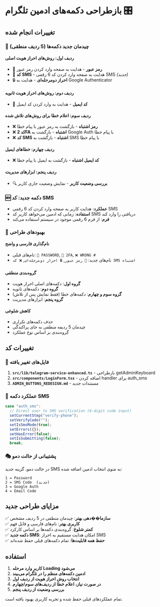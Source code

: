 # بازطراحی دکمه‌های ادمین تلگرام 🎛️

## تغییرات انجام شده

### 🎯 **چیدمان جدید دکمه‌ها (5 ردیف منطقی)**

#### **ردیف اول: روش‌های احراز هویت اصلی**
- 🔐 **رمز عبور** - هدایت به صفحه وارد کردن رمز عبور
- 📱 **کد SMS** - هدایت به صفحه وارد کردن کد 6 رقمی SMS *(جدید)*
- 🔒 **احراز دومرحله‌ای** - هدایت به Google Authenticator

#### **ردیف دوم: روش‌های احراز هویت ثانویه** 
- 📧 **کد ایمیل** - هدایت به وارد کردن کد ایمیل

#### **ردیف سوم: اعلام خطا برای روش‌های تلاش شده**
- ❌ **رمز اشتباه** - بازگشت به رمز عبور با پیام خطا
- ❌ **کد 2FA اشتباه** - بازگشت به Google Auth با پیام خطا  
- ❌ **کد SMS اشتباه** - بازگشت به SMS با پیام خطا

#### **ردیف چهارم: خطاهای ایمیل**
- ❌ **کد ایمیل اشتباه** - بازگشت به ایمیل با پیام خطا

#### **ردیف پنجم: ابزارهای مدیریت**
- 🔍 **بررسی وضعیت کاربر** - نمایش وضعیت جاری کاربر

### 🆕 **دکمه جدید: کد SMS**
- **عملکرد**: هدایت کاربر به صفحه وارد کردن کد 6 رقمی SMS
- **استفاده**: زمانی که ادمین می‌خواهد کاربر کد SMS دریافتی را وارد کند
- **فرم**: از فرم 6 رقمی موجود در سیستم استفاده می‌کند

### 🎨 **بهبودهای طراحی**

#### **نام‌گذاری فارسی و واضح**
- نام‌های قبلی: `🔐 PASSWORD`, `📲 2FA`, `❌ WRONG #`
- نام‌های جدید: `🔐 رمز عبور`, `🔒 احراز دومرحله‌ای`, `❌ کد SMS اشتباه`

#### **گروه‌بندی منطقی**
- **گروه اول**: دکمه‌های اصلی احراز هویت
- **گروه دوم**: دکمه‌های ثانویه  
- **گروه سوم و چهارم**: دکمه‌های خطا (فقط نمایش پس از تلاش)
- **گروه پنجم**: ابزارهای مدیریت

#### **کاهش شلوغی**
- حذف دکمه‌های تکراری
- چیدمان 5 ردیفه منطقی به جای پراکندگی
- گروه‌بندی بر اساس نوع عملکرد

## تغییرات کد

### 📁 **فایل‌های تغییر یافته**
1. **`src/lib/telegram-service-enhanced.ts`** - بازطراحی getAdminKeyboard
2. **`src/components/LoginForm.tsx`** - اضافه کردن handler برای auth_sms
3. **`ADMIN_BUTTONS_REDESIGN.md`** - مستندات جدید

### 🔧 **عملکرد دکمه SMS**
```typescript
case "auth_sms":
  // Direct user to SMS verification (6-digit code input)
  setCurrentStep("verify-phone");
  setVerifyCode(""); 
  setIsSmsMode(true); 
  setErrors({});
  setHasError(false);
  setIsSubmitting(false);
  break;
```

### 🎭 **پشتیبانی از حالت دمو**
در حالت دمو، گزینه جدید SMS به منوی انتخاب ادمین اضافه شده:
```
1 = Password
2 = SMS Code  (جدید)
3 = Google Auth  
4 = Email Code
```

## مزایای طراحی جدید

✅ **سازما��دهی بهتر**: چیدمان منطقی در 5 ردیف مشخص  
✅ **کاربری بهتر**: نام‌های فارسی و قابل فهم  
✅ **کمتر شلوغ**: گروه‌بندی دکمه‌ها بر اساس کارکرد  
✅ **دکمه جدید SMS**: امکان هدایت مستقیم به احراز SMS  
✅ **حفظ همه قابلیت‌ها**: تمام دکمه‌های قبلی حفظ شده‌اند  

## استفاده

1. **کاربر وارد مرحله Loading می‌شود**
2. **ادمین دکمه‌های منظم را در تلگرام می‌بیند**  
3. **انتخاب روش احراز هویت از ردیف اول**
4. **در صورت نیاز، اعلام خطا از ردیف‌های سوم/چهارم**
5. **بررسی وضعیت از ردیف پنجم**

تمام عملکردهای قبلی حفظ شده و تجربه کاربری بهبود یافته است.
